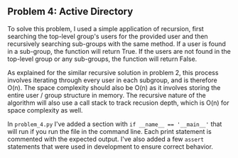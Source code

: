 ## Problem 4: Active Directory

To solve this problem, I used a simple application of recursion, first searching the top-level group's users for the provided user and then recursively searching sub-groups with the same method. If a user is found in a sub-group, the function will return True. If the users are not found in the top-level group or any sub-groups, the function will return False.

As explained for the similar recursive solution in problem 2, this process involves iterating through every user in each subgroup, and is therefore O(n). The space complexity should also be O(n) as it involves storing the entire user / group structure in memory. The recursive nature of the algorithm will also use a call stack to track recusion depth, which is O(n) for space complexity as well.

In `problem_4.py` I've added a section with `if __name__ == '__main__'` that will run if you run the file in the command line. Each print statement is commented with the expected output. I've also added a few `assert` statements that were used in development to ensure correct behavior.
